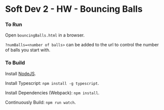 # Soft Dev 2 - HW - Bouncing Balls


### To Run

Open `bouncingBalls.html` in a browser.

`?numBalls=<number of balls>` can be added to the url to control the number of balls you start with.


### To Build

Install [NodeJS](https://nodejs.org/en/download/).

Install Typescript: `npm install -g typescript`.

Install Dependencies (Webpack): `npm install`.

Continuously Build: `npm run watch`.
